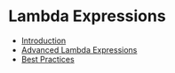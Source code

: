 # Lambda Expressions

* [Introduction](./01_Introduction.html)
* [Advanced Lambda Expressions](./02_Advanced_LE.html)
* [Best Practices](./03_Best_Practices.html)